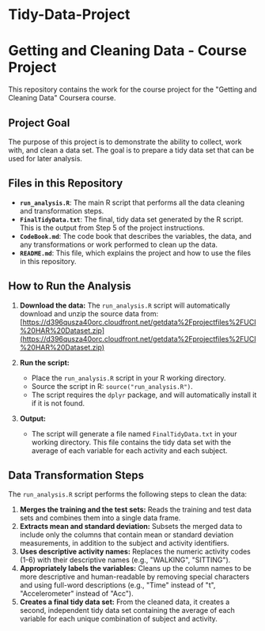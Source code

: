 # Tidy-Data-Project


# Getting and Cleaning Data - Course Project

This repository contains the work for the course project for the "Getting and Cleaning Data" Coursera course.

## Project Goal

The purpose of this project is to demonstrate the ability to collect, work with, and clean a data set. The goal is to prepare a tidy data set that can be used for later analysis.

## Files in this Repository

*   **`run_analysis.R`**: The main R script that performs all the data cleaning and transformation steps.
*   **`FinalTidyData.txt`**: The final, tidy data set generated by the R script. This is the output from Step 5 of the project instructions.
*   **`CodeBook.md`**: The code book that describes the variables, the data, and any transformations or work performed to clean up the data.
*   **`README.md`**: This file, which explains the project and how to use the files in this repository.

## How to Run the Analysis

1.  **Download the data:** The `run_analysis.R` script will automatically download and unzip the source data from:  
    [https://d396qusza40orc.cloudfront.net/getdata%2Fprojectfiles%2FUCI%20HAR%20Dataset.zip](https://d396qusza40orc.cloudfront.net/getdata%2Fprojectfiles%2FUCI%20HAR%20Dataset.zip)

2.  **Run the script:**
    *   Place the `run_analysis.R` script in your R working directory.
    *   Source the script in R: `source("run_analysis.R")`.
    *   The script requires the `dplyr` package, and will automatically install it if it is not found.

3.  **Output:**
    *   The script will generate a file named `FinalTidyData.txt` in your working directory. This file contains the tidy data set with the average of each variable for each activity and each subject.

## Data Transformation Steps

The `run_analysis.R` script performs the following steps to clean the data:

1.  **Merges the training and the test sets:** Reads the training and test data sets and combines them into a single data frame.
2.  **Extracts mean and standard deviation:** Subsets the merged data to include only the columns that contain mean or standard deviation measurements, in addition to the subject and activity identifiers.
3.  **Uses descriptive activity names:** Replaces the numeric activity codes (1-6) with their descriptive names (e.g., "WALKING", "SITTING").
4.  **Appropriately labels the variables:** Cleans up the column names to be more descriptive and human-readable by removing special characters and using full-word descriptions (e.g., "Time" instead of "t", "Accelerometer" instead of "Acc").
5.  **Creates a final tidy data set:** From the cleaned data, it creates a second, independent tidy data set containing the average of each variable for each unique combination of subject and activity.
